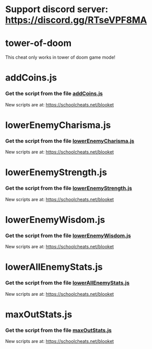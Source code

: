 # **Support discord server: https://discord.gg/RTseVPF8MA**

# tower-of-doom

This cheat only works in tower of doom game mode!

# addCoins.js

### Get the script from the file [addCoins.js](https://raw.githubusercontent.com/glixzzy/blooket-hack/main/tower-of-doom/addCoins.js)

New scripts are at:
https://schoolcheats.net/blooket


# lowerEnemyCharisma.js

### Get the script from the file [lowerEnemyCharisma.js](https://raw.githubusercontent.com/glixzzy/blooket-hack/main/tower-of-doom/lowerEnemyCharisma.js)

New scripts are at:
https://schoolcheats.net/blooket


# lowerEnemyStrength.js

### Get the script from the file [lowerEnemyStrength.js](https://raw.githubusercontent.com/glixzzy/blooket-hack/main/tower-of-doom/lowerEnemyStrength.js)

New scripts are at:
https://schoolcheats.net/blooket


# lowerEnemyWisdom.js

### Get the script from the file [lowerEnemyWisdom.js](https://raw.githubusercontent.com/glixzzy/blooket-hack/main/tower-of-doom/lowerEnemyWisdom.js)

New scripts are at:
https://schoolcheats.net/blooket


# lowerAllEnemyStats.js

### Get the script from the file [lowerAllEnemyStats.js](https://raw.githubusercontent.com/glixzzy/blooket-hack/main/tower-of-doom/lowerAllEnemyStats.js)

New scripts are at:
https://schoolcheats.net/blooket

# maxOutStats.js

### Get the script from the file [maxOutStats.js](https://raw.githubusercontent.com/glixzzy/blooket-hack/main/tower-of-doom/maxOutStats.js)

New scripts are at:
https://schoolcheats.net/blooket
